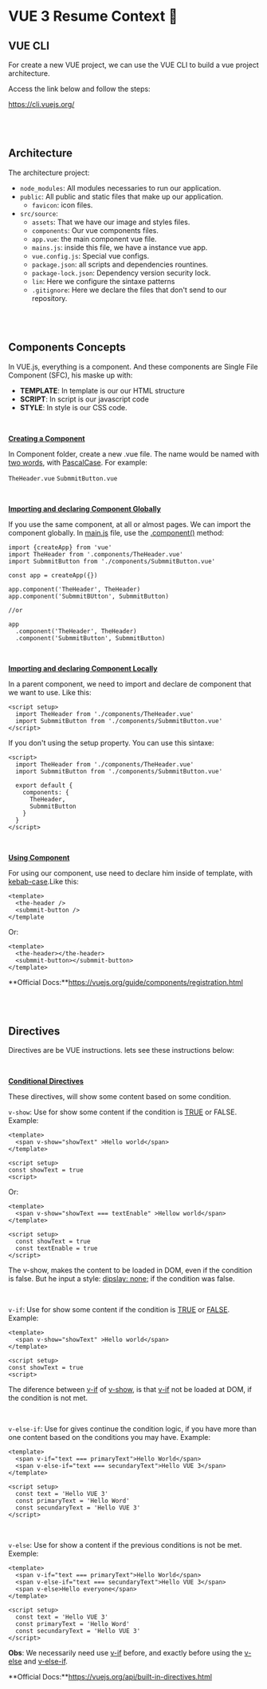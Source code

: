 # VUE 3 Resume Context 📜

## VUE CLI

For create a new VUE project, we can use the VUE CLI to build a vue project architecture.

Access the link below and follow the steps:

https://cli.vuejs.org/

</br>
</br>

## Architecture

The architecture project:

- `node_modules`: All modules necessaries to run our application.
- `public`: All public and static files that make up our application.
    - `favicon`: icon files.
- `src/source`: 
    - `assets`: That we have our image and styles files.
    - `components`: Our vue components files.
    - `app.vue`: the main component vue file.
    - `mains.js`: inside this file, we have a instance vue app.
    - `vue.config.js`: Special vue configs.
    - `package.json`: all scripts and dependencies rountines.
    - `package-lock.json`: Dependency version security lock.
    - `lin`: Here we configure the sintaxe patterns
    - `.gitignore`: Here we declare the files that don't send to our repository.

</br>
</br>

## Components Concepts

In VUE.js, everything is a component. And these components are Single File Component (SFC), his maske up 
with:

- **TEMPLATE**: In template is our our HTML structure
- **SCRIPT**: In script is our javascript code
- **STYLE**: In style is our CSS code.

</br>

**<ins>Creating a Component</ins>**

In Component folder, create a new .vue file. 
The name would be named with <ins>two words</ins>, with <ins>PascalCase</ins>. For example:

`TheHeader.vue`
`SubmmitButton.vue`

</br>

**<ins>Importing and declaring Component Globally</ins>**

If you use the same component, at all or almost pages. We can import the component globally. 
In <ins>main.js</ins> file, use the <ins>.component()</ins> method:

    import {createApp} from 'vue'
    import TheHeader from '.components/TheHeader.vue'
    import SubmmitButton from './components/SubmmitButton.vue'

    const app = createApp({})

    app.component('TheHeader', TheHeader)
    app.component('SubmmitBUtton', SubmmitButton)

    //or

    app
      .component('TheHeader', TheHeader)
      .component('SubmmitButton', SubmmitButton)

</br>

**<ins>Importing and declaring Component Locally</ins>**

In a parent component, we need to import and declare de component that we want to use. Like this:

    <script setup>
      import TheHeader from './components/TheHeader.vue'
      import SubmmitButton from './components/SubmmitButton.vue'
    </script>

If you don't using the setup property. You can use this sintaxe:

    <script>
      import TheHeader from './components/TheHeader.vue'
      import SubmmitButton from './components/SubmmitButton.vue'

      export default {
        components: {
          TheHeader,
          SubmmitButton
        }
      }
    </script>

</br>

**<ins>Using Component</ins>**

For using our component, use need to declare him inside of template, with <ins>kebab-case</ins>.Like this:

    <template>
      <the-header />
      <submmit-button />
    </template

Or:

    <template>
      <the-header></the-header>
      <submmit-button></submmit-button>
    </template>

**Official Docs:**https://vuejs.org/guide/components/registration.html

</br>
</br>

## Directives

Directives are be VUE instructions. lets see these instructions below:

</br>

**<ins>Conditional Directives</ins>**

These directives, will show some content based on some condition.

`v-show`: Use for show some content if the condition is <ins>TRUE</ins> or FALSE. Example:

    <template>
      <span v-show="showText" >Hello world</span>
    </template>

    <script setup>
    const showText = true
    <script>

  Or:

    <template>
      <span v-show="showText === textEnable" >Hellow world</span>
    </template>

    <script setup>
      const showText = true
      const textEnable = true
    </script>


The <nis>v-show,</nis> makes the content to be loaded in DOM, even if the condition is false. But he input a style: <ins>dipslay: none;</ins> if the condition was false.

</br>

`v-if`: Use for show some content if the condition is <ins>TRUE</ins> or <ins>FALSE</ins>. Example:

    <template>
      <span v-show="showText" >Hello world</span>
    </template>

    <script setup>
    const showText = true
    <script>

The diference between <ins>v-if</ins> of <ins>v-show</ins>, is that <ins>v-if</ins> not be loaded at DOM, if the condition is not met.

</br>

`v-else-if`: Use for gives continue the condition logic, if you have more than one content based on the conditions you may have. Example:

    <template>
      <span v-if="text === primaryText">Hello World</span>
      <span v-else-if="text === secundaryText">Hello VUE 3</span>
    </template>

    <script setup>
      const text = 'Hello VUE 3'
      const primaryText = 'Hello Word'
      const secundaryText = 'Hello VUE 3'
    </script>

</br>

`v-else`: Use for show a content if the previous conditions is not be met. Exemple:

    <template>
      <span v-if="text === primaryText">Hello World</span>
      <span v-else-if="text === secundaryText">Hello VUE 3</span>
      <span v-else>Hello everyone</span>
    </template>

    <script setup>
      const text = 'Hello VUE 3'
      const primaryText = 'Hello Word'
      const secundaryText = 'Hello VUE 3'
    </script>

**Obs**: We necessarily need use <ins>v-if</ins> before, and exactly before using the <ins>v-else</ins> and <ins>v-else-if</ins>.

**Official Docs:**https://vuejs.org/api/built-in-directives.html

</br>
</br>